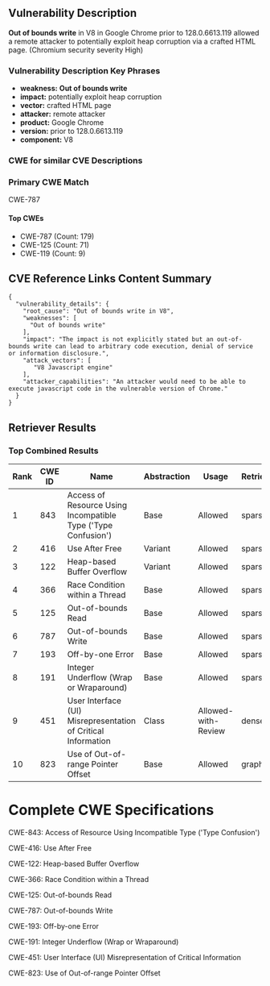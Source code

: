 ## Vulnerability Description
**Out of bounds write** in V8 in Google Chrome prior to 128.0.6613.119 allowed a remote attacker to potentially exploit heap corruption via a crafted HTML page. (Chromium security severity High)

### Vulnerability Description Key Phrases
- **weakness:** **Out of bounds write**
- **impact:** potentially exploit heap corruption
- **vector:** crafted HTML page
- **attacker:** remote attacker
- **product:** Google Chrome
- **version:** prior to 128.0.6613.119
- **component:** V8

### CWE for similar CVE Descriptions
### Primary CWE Match
CWE-787

#### Top CWEs
- CWE-787 (Count: 179)
- CWE-125 (Count: 71)
- CWE-119 (Count: 9)

## CVE Reference Links Content Summary
```
{
  "vulnerability_details": {
    "root_cause": "Out of bounds write in V8",
    "weaknesses": [
      "Out of bounds write"
    ],
    "impact": "The impact is not explicitly stated but an out-of-bounds write can lead to arbitrary code execution, denial of service or information disclosure.",
    "attack_vectors": [
       "V8 Javascript engine"
    ],
    "attacker_capabilities": "An attacker would need to be able to execute javascript code in the vulnerable version of Chrome."
  }
}
```

## Retriever Results

### Top Combined Results

| Rank | CWE ID | Name | Abstraction | Usage  | Retrievers | Individual Scores |
|------|--------|------|-------------|-------|------------|-------------------|
| 1 | 843 | Access of Resource Using Incompatible Type ('Type Confusion') | Base | Allowed | sparse | 0.342 |
| 2 | 416 | Use After Free | Variant | Allowed | sparse | 0.311 |
| 3 | 122 | Heap-based Buffer Overflow | Variant | Allowed | sparse | 0.276 |
| 4 | 366 | Race Condition within a Thread | Base | Allowed | sparse | 0.252 |
| 5 | 125 | Out-of-bounds Read | Base | Allowed | sparse | 0.238 |
| 6 | 787 | Out-of-bounds Write | Base | Allowed | sparse | 0.234 |
| 7 | 193 | Off-by-one Error | Base | Allowed | sparse | 0.229 |
| 8 | 191 | Integer Underflow (Wrap or Wraparound) | Base | Allowed | sparse | 0.224 |
| 9 | 451 | User Interface (UI) Misrepresentation of Critical Information | Class | Allowed-with-Review | dense | 0.595 |
| 10 | 823 | Use of Out-of-range Pointer Offset | Base | Allowed | graph | 0.003 |



# Complete CWE Specifications

CWE-843: Access of Resource Using Incompatible Type ('Type Confusion')

CWE-416: Use After Free

CWE-122: Heap-based Buffer Overflow

CWE-366: Race Condition within a Thread

CWE-125: Out-of-bounds Read

CWE-787: Out-of-bounds Write

CWE-193: Off-by-one Error

CWE-191: Integer Underflow (Wrap or Wraparound)

CWE-451: User Interface (UI) Misrepresentation of Critical Information

CWE-823: Use of Out-of-range Pointer Offset
